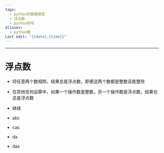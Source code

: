 ```yaml
---
tags:
  - python的数据类型
  - 浮点数
  - python符号
aliases:
  - python数
Last edit: "{{date},{time}}"
---
```

---
# 浮点数

- 将任意两个数相除，结果总是浮点数，即便这两个数都是整数且能整除
    
- 在其他任何运算中，如果⼀个操作数是整数，另⼀个操作数是浮点数，结果也总是浮点数  
    
- 继续



- abc
- cas
- da
	
* das
